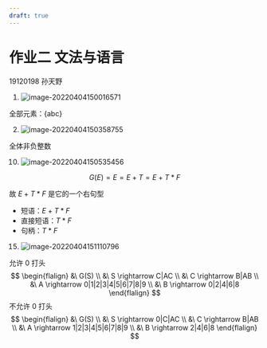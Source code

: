 ```yaml
---
draft: true
---
```


# 作业二 文法与语言

19120198 孙天野

1. ![image-20220404150016571](https://markdown-1303167219.cos.ap-shanghai.myqcloud.com/image-20220404150016571.png)

全部元素：{abc}

2. ![image-20220404150358755](https://markdown-1303167219.cos.ap-shanghai.myqcloud.com/image-20220404150358755.png)

全体非负整数

10. ![image-20220404150535456](https://markdown-1303167219.cos.ap-shanghai.myqcloud.com/image-20220404150535456.png)

$$
G(E)=E=E+T=E+T*F
$$

故 $E+T*F$ 是它的一个右句型

- 短语：$E+T*F$
- 直接短语：$T*F$
- 句柄：$T*F$

15. ![image-20220404151110796](https://markdown-1303167219.cos.ap-shanghai.myqcloud.com/image-20220404151110796.png)

允许 0 打头
$$
\begin{flalign}
&\ G(S) \\
&\ S \rightarrow C|AC \\
&\ C \rightarrow B|AB \\
&\ A \rightarrow 0|1|2|3|4|5|6|7|8|9 \\
&\ B \rightarrow 0|2|4|6|8
\end{flalign}
$$
不允许 0 打头
$$
\begin{flalign}
&\ G(S) \\
&\ S \rightarrow 0|C|AC \\
&\ C \rightarrow B|AB \\
&\ A \rightarrow 1|2|3|4|5|6|7|8|9 \\
&\ B \rightarrow 2|4|6|8
\end{flalign}
$$

